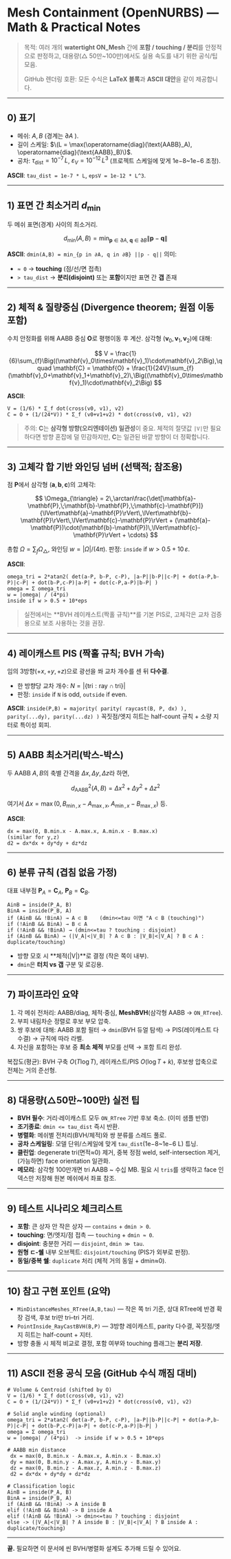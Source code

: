 # Mesh Containment (OpenNURBS) — Math & Practical Notes

> 목적: 여러 개의 **watertight ON\_Mesh** 간에 **포함 / touching / 분리**를 안정적으로 판정하고, 대용량(△ 50만\~100만)에서도 실용 속도를 내기 위한 공식/팁 모음.
>
> GitHub 렌더링 호환: 모든 수식은 **LaTeX 블록**과 **ASCII 대안**을 같이 제공합니다.

---

## 0) 표기

* 메쉬: $A, B$ (경계는 $\partial A$ ).
* 길이 스케일: $\(L = \max(\operatorname{diag}(\text{AABB}_A), \operatorname{diag}(\text{AABB}_B)\)$.
* 공차: $\tau_{\text{dist}} = 10^{-7}\,L$, $\varepsilon_V = 10^{-12}\,L^3$ (프로젝트 스케일에 맞게 1e−8\~1e−6 조정).

**ASCII**: `tau_dist = 1e-7 * L`, `epsV = 1e-12 * L^3`.

---

## 1) 표면 간 최소거리 $d_{\min}$

두 메쉬 표면(경계) 사이의 최소거리.

$$
 d_{\min}(A,B)
 = \min_{\mathbf{p}\in \partial A,\; \mathbf{q}\in \partial B} \lVert \mathbf{p} - \mathbf{q} \rVert
$$

**ASCII**: `dmin(A,B) = min_{p in ∂A, q in ∂B} ||p - q||`
의미:

* `≈ 0` → **touching** (점/선/면 접촉)
* `> tau_dist` → **분리(disjoint)** 또는 **포함**이지만 표면 간 **갭** 존재

---

## 2) 체적 & 질량중심 (Divergence theorem; 원점 이동 포함)

수치 안정화를 위해 AABB 중심 $\mathbf{O}$로 평행이동 후 계산.
삼각형 $(\mathbf{v}_0,\mathbf{v}_1,\mathbf{v}_2)$에 대해:

$$
V = \frac{1}{6}\sum_{f}\Big((\mathbf{v}_0\times\mathbf{v}_1)\cdot\mathbf{v}_2\Big),\qquad
\mathbf{C} = \mathbf{O} + \frac{1}{24V}\sum_{f}(\mathbf{v}_0+\mathbf{v}_1+\mathbf{v}_2)\,\Big((\mathbf{v}_0\times\mathbf{v}_1)\cdot\mathbf{v}_2\Big)
$$

**ASCII**:

```
V = (1/6) * Σ_f dot(cross(v0, v1), v2)
C = O + (1/(24*V)) * Σ_f (v0+v1+v2) * dot(cross(v0, v1), v2)
```

> 주의: $\mathbf{C}$는 **삼각형 방향(오리엔테이션) 일관성**이 중요. 체적의 절댓값 `|V|`만 필요하다면 방향 혼잡에 덜 민감하지만, $\mathbf{C}$는 일관된 바깥 방향이 더 정확합니다.

---

## 3) 고체각 합 기반 와인딩 넘버 (선택적; 참조용)

점 $\mathbf{P}$에서 삼각형 $(\mathbf{a},\mathbf{b},\mathbf{c})$의 고체각:

$$
\Omega_{\triangle} = 2\,\arctan\frac{\det[\mathbf{a}-\mathbf{P},\;\mathbf{b}-\mathbf{P},\;\mathbf{c}-\mathbf{P}]}{\lVert\mathbf{a}-\mathbf{P}\rVert\,\lVert\mathbf{b}-\mathbf{P}\rVert\,\lVert\mathbf{c}-\mathbf{P}\rVert + (\mathbf{a}-\mathbf{P})\cdot(\mathbf{b}-\mathbf{P})\,\lVert\mathbf{c}-\mathbf{P}\rVert + \cdots}
$$

총합 $\Omega = \sum_f \Omega_{\triangle}$,
와인딩 $w = |\Omega|/(4\pi)$.
판정: `inside` if $w > 0.5 + 10\,\varepsilon$.

**ASCII**:

```
omega_tri = 2*atan2( det(a-P, b-P, c-P), |a-P||b-P||c-P| + dot(a-P,b-P)|c-P| + dot(b-P,c-P)|a-P| + dot(c-P,a-P)|b-P| )
omega = Σ omega_tri
w = |omega| / (4*pi)
inside if w > 0.5 + 10*eps
```

> 실전에서는 \*\*BVH 레이캐스트(짝홀 규칙)\*\*를 기본 PIS로, 고체각은 교차 검증용으로 보조 사용하는 것을 권장.

---

## 4) 레이캐스트 PIS (짝홀 규칙; BVH 가속)

임의 3방향($+x,+y,+z$)으로 광선을 쏴 교차 개수를 센 뒤 **다수결**.

* 한 방향당 교차 개수: $N = |\{\text{tri} : \text{ray} \cap \text{tri}\}|$
* 판정: `inside` if `N` is odd, `outside` if even.

**ASCII**: `inside(P,B) = majority( parity( raycast(B, P, dx) ), parity(...dy), parity(...dz) )`
꼭짓점/엣지 히트는 half-count 규칙 + 소량 지터로 특이성 회피.

---

## 5) AABB 최소거리(박스-박스)

두 AABB $A,B$의 축별 간격을 $\Delta x,\Delta y,\Delta z$라 하면,

$$
 d^2_{\text{AABB}}(A,B) = \Delta x^2 + \Delta y^2 + \Delta z^2
$$

여기서 $\Delta x = \max(0, B_{\min,x}-A_{\max,x},\; A_{\min,x}-B_{\max,x})$ 등.

**ASCII**:

```
dx = max(0, B.min.x - A.max.x, A.min.x - B.max.x)
(similar for y,z)
d2 = dx*dx + dy*dy + dz*dz
```

---

## 6) 분류 규칙 (겹침 없음 가정)

대표 내부점 $\mathbf{P}_A=\mathbf{C}_A$, $\mathbf{P}_B=\mathbf{C}_B$.

```
AinB = inside(P_A, B)
BinA = inside(P_B, A)
if (AinB && !BinA) → A ⊂ B    (dmin<=tau 이면 "A ⊂ B (touching)")
if (!AinB && BinA) → B ⊂ A
if (!AinB && !BinA) → (dmin<=tau ? touching : disjoint)
if (AinB && BinA) → (|V_A|<|V_B| ? A ⊂ B : |V_B|<|V_A| ? B ⊂ A : duplicate/touching)
```

* 방향 모호 시 \*\*체적(|V|)\*\*로 결정 (작은 쪽이 내부).
* `dmin`은 **터치 vs 갭** 구분 및 로깅용.

---

## 7) 파이프라인 요약

1. 각 메쉬 전처리: AABB/diag, 체적·중심, **MeshBVH**(삼각형 AABB → `ON_RTree`).
2. 부피 내림차순 정렬로 후보 부모 압축.
3. 쌍 후보에 대해: AABB 포함 필터 → `dmin`(BVH 듀얼 탐색) → PIS(레이캐스트 다수결) → 규칙에 따라 라벨.
4. 자신을 포함하는 후보 중 **최소 체적** 부모를 선택 → 포함 트리 완성.

복잡도(평균): BVH 구축 $O(T\log T)$, 레이캐스트/PIS $O(\log T + k)$, 후보쌍 압축으로 전체는 거의 준선형.

---

## 8) 대용량(△50만\~100만) 실전 팁

* **BVH 필수**: 거리·레이캐스트 모두 `ON_RTree` 기반 후보 축소. (이미 샘플 반영)
* **조기종료**: `dmin <= tau_dist` 즉시 반환.
* **병렬화**: 메쉬별 전처리(BVH/체적)와 쌍 분류를 스레드 풀로.
* **공차 스케일링**: 모델 단위/스케일에 맞게 `tau_dist`(1e−8\~1e−6 L) 튜닝.
* **클린업**: degenerate tri(면적≈0) 제거, 중복 정점 weld, self-intersection 제거, (가능하면) face orientation 일관화.
* **메모리**: 삼각형 100만개면 tri AABB \~ 수십 MB. 필요 시 `tris`를 생략하고 face 인덱스만 저장해 원본 메쉬에서 좌표 참조.

---

## 9) 테스트 시나리오 체크리스트

* **포함**: 큰 상자 안 작은 상자 — `contains` + `dmin > 0`.
* **touching**: 면/엣지/점 접촉 — `touching` + `dmin ≈ 0`.
* **disjoint**: 충분한 거리 — `disjoint`, `dmin ≫ tau`.
* **원형 ㄷ-쉘** 내부 오브젝트: `disjoint/touching` (PIS가 외부로 판정).
* **동일/중복 쉘**: `duplicate` 처리 (체적 거의 동일 + dmin≈0).

---

## 10) 참고 구현 포인트 (요약)

* `MinDistanceMeshes_RTree(A,B,tau)` — 작은 쪽 tri 기준, 상대 RTree에 반경 확장 검색, 후보 tri만 tri–tri 거리.
* `PointInside_RayCastBVH(B,P)` — 3방향 레이캐스트, parity 다수결, 꼭짓점/엣지 히트는 half-count + 지터.
* 방향 충돌 시 체적 비교로 결정, 포함 여부와 touching 플래그는 **분리 저장**.

---

## 11) ASCII 전용 공식 모음 (GitHub 수식 깨짐 대비)

```
# Volume & Centroid (shifted by O)
V = (1/6) * Σ_f dot(cross(v0, v1), v2)
C = O + (1/(24*V)) * Σ_f (v0+v1+v2) * dot(cross(v0, v1), v2)

# Solid angle winding (optional)
omega_tri = 2*atan2( det(a-P, b-P, c-P), |a-P||b-P||c-P| + dot(a-P,b-P)|c-P| + dot(b-P,c-P)|a-P| + dot(c-P,a-P)|b-P| )
omega = Σ omega_tri
w = |omega| / (4*pi)  -> inside if w > 0.5 + 10*eps

# AABB min distance
 dx = max(0, B.min.x - A.max.x, A.min.x - B.max.x)
 dy = max(0, B.min.y - A.max.y, A.min.y - B.max.y)
 dz = max(0, B.min.z - A.max.z, A.min.z - B.max.z)
 d2 = dx*dx + dy*dy + dz*dz

# Classification logic
AinB = inside(P_A, B)
BinA = inside(P_B, A)
if (AinB && !BinA) -> A inside B
elif (!AinB && BinA) -> B inside A
elif (!AinB && !BinA) -> dmin<=tau ? touching : disjoint
else -> (|V_A|<|V_B| ? A inside B : |V_B|<|V_A| ? B inside A : duplicate/touching)
```

---

**끝.** 필요하면 이 문서에 씬 BVH/병렬화 설계도 추가해 드릴 수 있어요.
